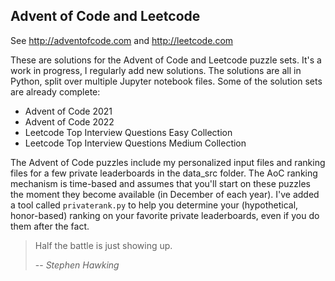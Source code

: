 ## Advent of Code and Leetcode
See http://adventofcode.com and http://leetcode.com

These are solutions for the Advent of Code and Leetcode puzzle sets. It's a work in progress, I regularly add new solutions. The solutions are all in Python, split over multiple Jupyter notebook files. 
Some of the solution sets are already complete:
* Advent of Code 2021
* Advent of Code 2022
* Leetcode Top Interview Questions Easy Collection
* Leetcode Top Interview Questions Medium Collection

The Advent of Code puzzles include my personalized input files and ranking files for a few private leaderboards in the data_src folder. The AoC ranking mechanism is time-based and assumes that you'll start on these puzzles the moment they become available (in December of each year). I've added a tool called ```privaterank.py``` to help you determine your (hypothetical, honor-based) ranking on your favorite private leaderboards, even if you do them after the fact. 

> Half the battle is just showing up.
>
> -- <cite>Stephen Hawking</cite>
